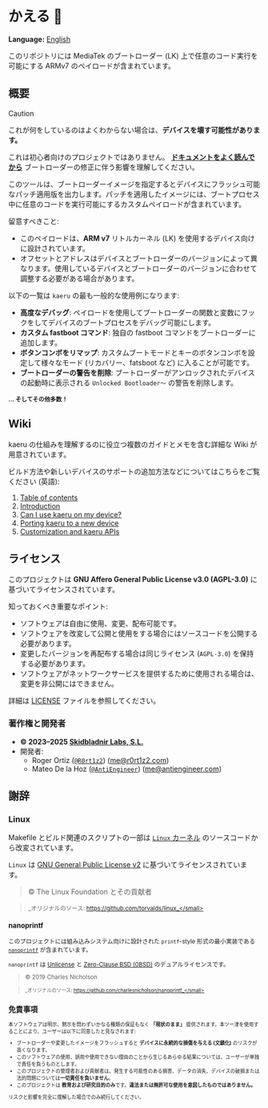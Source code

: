 # かえる 🐸
**Language:** [English](./README.md)

このリポジトリには MediaTek のブートローダー (LK) 上で任意のコード実行を可能にする ARMv7 のペイロードが含まれています。

## 概要
>[!CAUTION]
>これが何をしているのはよくわからない場合は、**デバイスを壊す可能性があります。**
>
>これは初心者向けのプロジェクトではありません。 **[ドキュメントをよく読んでから](https://github.com/R0rt1z2/kaeru/wiki)** ブートローダーの修正に伴う影響を理解してください。

このツールは、ブートローダーイメージを指定するとデバイスにフラッシュ可能なパッチ適用版を出力します。パッチを適用したイメージには、ブートプロセス中に任意のコードを実行可能にするカスタムペイロードが含まれています。

留意すべきこと:
- このペイロードは、**ARM v7** リトルカーネル (LK) を使用するデバイス向けに設計されています。
- オフセットとアドレスはデバイスとブートローダーのバージョンによって異なります。使用しているデバイスとブートローダーのバージョンに合わせて調整する必要がある場合があります。

以下の一覧は `kaeru` の最も一般的な使用例になります:
- **高度なデバッグ**: ペイロードを使用してブートローダーの関数と変数にフックをしてデバイスのブートプロセスをデバッグ可能にします。
- **カスタム fastboot コマンド**: 独自の fastboot コマンドをブートローダーに追加します。
- **ボタンコンボをリマップ**: カスタムブートモードとキーのボタンコンボを設定して様々なモード (リカバリー、fatsboot など) に入ることが可能です。
- **ブートローダーの警告を削除**: ブートローダーがアンロックされたデバイスの起動時に表示される `Unlocked Bootloader～` の警告を削除します。

<small>__... そしてその他多数！__</small>

## Wiki

kaeru の仕組みを理解するのに役立つ複数のガイドとメモを含む詳細な Wiki が用意されています。

ビルド方法や新しいデバイスのサポートの追加方法などについてはこちらをご覧ください (英語):
1. [Table of contents](https://github.com/R0rt1z2/kaeru/wiki)
2. [Introduction](https://github.com/R0rt1z2/kaeru/wiki/Introduction)
3. [Can I use kaeru on my device?](https://github.com/R0rt1z2/kaeru/wiki/Can-I-use-kaeru-on-my-device%3F)
4. [Porting kaeru to a new device](https://github.com/R0rt1z2/kaeru/wiki/Porting-kaeru-to-a-new-device)
5. [Customization and kaeru APIs](https://github.com/R0rt1z2/kaeru/wiki/Customization-and-kaeru-APIs)

## ライセンス

このプロジェクトは **GNU Affero General Public License v3.0 (AGPL-3.0)** に基づいてライセンスされています。

知っておくべき重要なポイント:

* ソフトウェアは自由に使用、変更、配布可能です。
* ソフトウェアを改変して公開と使用をする場合にはソースコードを公開する必要があります。
* 変更したバージョンを再配布する場合は同じライセンス (`AGPL-3.0`) を保持する必要があります。
* ソフトウェアがネットワークサービスを提供するために使用される場合は、変更を非公開にはできません。

詳細は [LICENSE](https://github.com/R0rt1z2/kaeru/tree/master/LICENSE) ファイルを参照してください。

### 著作権と開発者

- **© 2023–2025 [Skidbladnir Labs, S.L.](https://skidbladnir.cat/)**
- 開発者:
    - Roger Ortiz ([`@R0rt1z2`](https://github.com/R0rt1z2)) ([me@r0rt1z2.com](mailto:me@r0rt1z2.com))
    - Mateo De la Hoz ([`@AntiEngineer`](https://github.com/AntiEngineer)) ([me@antiengineer.com](mailto:me@antiengineer.com))

## 謝辞

### Linux
Makefile とビルド関連のスクリプトの一部は [`Linux` カーネル](https://github.com/torvalds/linux) のソースコードから改変されています。

`Linux` は [GNU General Public License v2](https://www.gnu.org/licenses/old-licenses/gpl-2.0.en.html) に基づいてライセンスされています。

> © The Linux Foundation とその貢献者

> <small>_オリジナルのソース: https://github.com/torvalds/linux_</small>

### nanoprintf
このプロジェクトには組み込みシステム向けに設計された `printf`-style 形式の最小実装である [`nanoprintf`](https://github.com/charlesnicholson/nanoprintf) が含まれています。

`nanoprintf` は [Unlicense](http://unlicense.org) と [Zero-Clause BSD (0BSD)](https://opensource.org/licenses/0BSD) のデュアルライセンスです。

> © 2019 Charles Nicholson

> <small>_オリジナルのソース: https://github.com/charlesnicholson/nanoprintf_</small>

## 免責事項

本ソフトウェアは明示、黙示を問わずいかなる種類の保証もなく **「現状のまま」** 提供されます。本ツー津を使用することにより、ユーザーは以下に同意したと見なされます:

* ブートローダーや変更したイメージをフラッシュすると **デバイスに永続的な損傷を与える (文鎮化)** のリスクが高くなります。
* このソフトウェアの使用、誤用や使用できない理由のことから生じるあらゆる結果については、ユーザーが単独で責任を負うものとします。
* このプロジェクトの管理者および貢献者は、発生する可能性のある損害、データの消失、デバイスの破損または法的問題については**一切責任を負いません**。
* このプロジェクトは **教育および研究目的のみ**です。**違法または無許可な使用を意図したものではありません。**

リスクと影響を完全に理解した場合でのみ続行してください。
